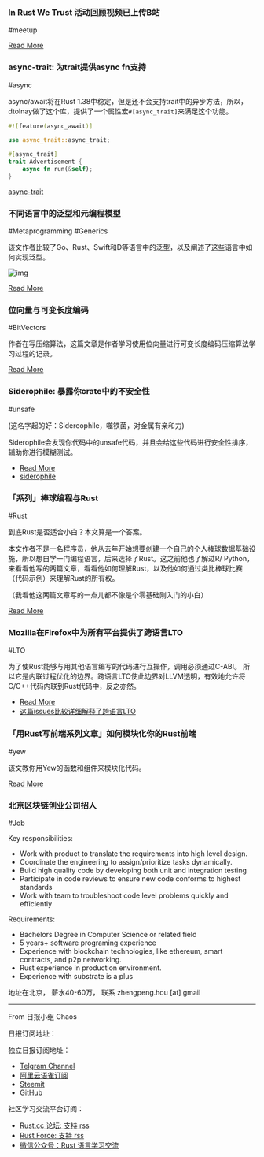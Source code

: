 ### In Rust We Trust 活动回顾视频已上传B站

#meetup 

[Read More](https://space.bilibili.com/293274438/channel/detail?cid=81095)

### async-trait: 为trait提供async fn支持

#async

async/await将在Rust 1.38中稳定，但是还不会支持trait中的异步方法，所以，dtolnay做了这个库，提供了一个属性宏`#[async_trait]`来满足这个功能。

```rust
#![feature(async_await)]

use async_trait::async_trait;

#[async_trait]
trait Advertisement {
    async fn run(&self);
}
```

[async-trait](https://github.com/dtolnay/async-trait)

### 不同语言中的泛型和元编程模型

#Metaprogramming #Generics

该文作者比较了Go、Rust、Swift和D等语言中的泛型，以及阐述了这些语言中如何实现泛型。

![img](http://thume.ca/assets/postassets/generics/flowchart-2x.png)

[Read More](http://thume.ca/2019/07/14/a-tour-of-metaprogramming-models-for-generics/)

### 位向量与可变长度编码

#BitVectors

作者在写压缩算法，这篇文章是作者学习使用位向量进行可变长度编码压缩算法学习过程的记录。

[Read More](https://christianpoveda.github.io/blog/bit-vectors/)

### Siderophile: 暴露你crate中的不安全性

#unsafe

(这名字起的好：Sidereophile，噬铁菌，对金属有亲和力) 

Siderophile会发现你代码中的unsafe代码，并且会给这些代码进行安全性排序，辅助你进行模糊测试。

- [Read More](https://blog.trailofbits.com/2019/07/01/siderophile-expose-your-crates-unsafety/)
- [siderophile](https://github.com/trailofbits/siderophile)

### 「系列」棒球编程与Rust

#Rust

到底Rust是否适合小白？本文算是一个答案。

本文作者不是一名程序员，他从去年开始想要创建一个自己的个人棒球数据基础设施，所以想自学一门编程语言，后来选择了Rust。这之前他也了解过R/ Python，来看看他写的两篇文章，看看他如何理解Rust，以及他如何通过类比棒球比赛（代码示例）来理解Rust的所有权。

（我看他这两篇文章写的一点儿都不像是个零基础刚入门的小白）

[Read More](https://tht.fangraphs.com/baseball-coding-with-rust-intro/)

### Mozilla在Firefox中为所有平台提供了跨语言LTO

#LTO

为了使Rust能够与用其他语言编写的代码进行互操作，调用必须通过C-ABI。 所以它是内联过程优化的边界。跨语言LTO使此边界对LLVM透明，有效地允许将C/C++代码内联到Rust代码中，反之亦然。

- [Read More](https://www.reddit.com/r/rust/comments/ch7xll/mozilla_just_landed_crosslanguage_lto_in_firefox/)
- [这篇issues比较详细解释了跨语言LTO](https://github.com/rust-lang/rust/issues/49879)

### 「用Rust写前端系列文章」如何模块化你的Rust前端

#yew

该文教你用Yew的函数和组件来模块化代码。

[Read More](https://www.steadylearner.com/blog/read/How-to-modulize-your-Rust-Frontend)

### 北京区块链创业公司招人

#Job

Key responsibilities: 

- Work with product to translate the requirements into high level design. 
- Coordinate the engineering  to assign/prioritize tasks dynamically. 
- Build high quality code by developing both unit and integration testing
- Participate in code reviews to ensure new code conforms to highest standards
- Work with team to troubleshoot code level problems quickly and efficiently 

Requirements:

- Bachelors Degree in Computer Science or related field
- 5 years+ software programing experience 
- Experience with blockchain technologies, like ethereum, smart contracts, and  p2p networking. 
- Rust experience  in production environment. 
- Experience with substrate is a plus

地址在北京， 薪水40-60万， 联系 zhengpeng.hou [at] gmail


---

From 日报小组 Chaos

日报订阅地址：

独立日报订阅地址：

- [Telgram Channel](https://t.me/rust_daily_news)
- [阿里云语雀订阅](https://www.yuque.com/chaosbot/rustnews)
- [Steemit](https://steemit.com/@blackanger)
- [GitHub](https://github.com/RustStudy/rust_daily_news)

社区学习交流平台订阅：

- [Rust.cc 论坛: 支持 rss](https://rust.cc)
- [Rust Force: 支持 rss](https://rustforce.net/)
- [微信公众号：Rust 语言学习交流](https://rust.cc/article?id=ed7c9379-d681-47cb-9532-0db97d883f62)


